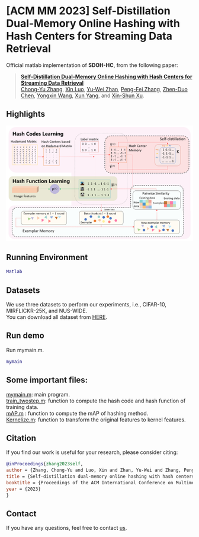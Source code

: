 # [ACM MM 2023] Self-Distillation Dual-Memory Online Hashing with Hash Centers for Streaming Data Retrieval

Official matlab implementation of **SDOH-HC**, from the following paper:
> [**Self-Distillation Dual-Memory Online Hashing with Hash Centers for Streaming Data Retrieval**](https://github.com/ZCyueternal/SDOH-HC) <br>
> [Chong-Yu Zhang](https://scholar.google.com.hk/citations?hl=en&user=OsbUzCMAAAAJ), [Xin Luo](https://scholar.google.com.hk/citations?hl=en&user=ZaCsoy0AAAAJ), [Yu-Wei Zhan](https://scholar.google.com.hk/citations?user=iM_-4-sAAAAJ&hl=en&oi=sra), [Peng-Fei Zhang](https://scholar.google.com.hk/citations?hl=en&user=KTnEPf8AAAAJ), [Zhen-Duo Chen](https://scholar.google.com.hk/citations?user=v28-0D0AAAAJ&hl=en&oi=sra), [Yongxin Wang](https://scholar.google.com.hk/citations?user=0SnREAQAAAAJ&hl=en&oi=sra), [Xun Yang](https://scholar.google.com.hk/citations?user=ro8lzsUAAAAJ&hl=en&oi=ao), and [Xin-Shun Xu](https://scholar.google.com.hk/citations?user=ICzwFaIAAAAJ&hl=en&oi=ao). 

## Highlights
![framework_of_SDOH-HC](./docs/mm_2023_framework.png)
## Running Environment
```matlab
Matlab
```

## Datasets
We use three datasets to perform our experiments, i.e., CIFAR-10, MIRFLICKR-25K, and NUS-WIDE. 
<br>
You can download all dataset from [HERE](https://pan.baidu.com/s/1BXnhm00jKEveCcZCN4ixsg?pwd=0408). 


## Run demo

Run mymain.m.

```matlab
mymain
```

## Some important files:
[mymain.m](./mymain.m): main program.  
[train_twostep.m](train_twostep.m): function to compute the hash code and hash function of training data.    
[mAP.m](mAP.m) : function to compute the mAP of hashing method.  
[Kernelize.m](Kernelize.m): function to transform the original features to kernel features.  


## Citation
If you find our work is useful for your research, please consider citing:

```bibtex
@inProceedings{zhang2023self,
author = {Zhang, Chong-Yu and Luo, Xin and Zhan, Yu-Wei and Zhang, Peng-Fei and Chen, Zhen-Duo and Wang Yongxin and Yang, Xun and Xu, Xin-Shun},
title = {Self-distillation dual-memory online hashing with hash centers for streaming data retrieval},
booktitle = {Proceedings of the ACM International Conference on Multimedia},
year = {2023}
}
```

## Contact
If you have any questions, feel free to contact [us](mailto:zhangchongyu22@gmail.com?subject=[Problems%20about%20SDOH-HC]).
